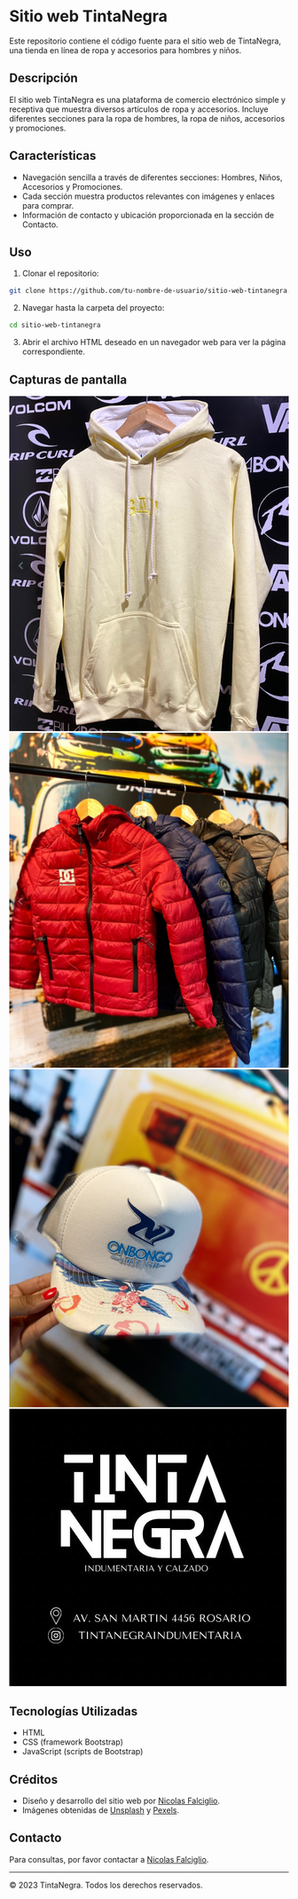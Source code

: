 # Sitio web TintaNegra

Este repositorio contiene el código fuente para el sitio web de TintaNegra, una tienda en línea de ropa y accesorios para hombres y niños.

## Descripción

El sitio web TintaNegra es una plataforma de comercio electrónico simple y receptiva que muestra diversos artículos de ropa y accesorios. Incluye diferentes secciones para la ropa de hombres, la ropa de niños, accesorios y promociones.

## Características

- Navegación sencilla a través de diferentes secciones: Hombres, Niños, Accesorios y Promociones.
- Cada sección muestra productos relevantes con imágenes y enlaces para comprar.
- Información de contacto y ubicación proporcionada en la sección de Contacto.

## Uso

1. Clonar el repositorio:

```bash
git clone https://github.com/tu-nombre-de-usuario/sitio-web-tintanegra.git
```

2. Navegar hasta la carpeta del proyecto:

```bash
cd sitio-web-tintanegra
```

3. Abrir el archivo HTML deseado en un navegador web para ver la página correspondiente.

## Capturas de pantalla

![Sección para hombres](./assets/img/buzo-hombre.png)
![Sección para niños](./assets/img/campera-nino.png)
![Sección de accesorios](./assets/img/acc-gorra.png)
![Promociones](./assets/img/tintalogo.jpg)

## Tecnologías Utilizadas

- HTML
- CSS (framework Bootstrap)
- JavaScript (scripts de Bootstrap)

## Créditos

- Diseño y desarrollo del sitio web por [Nicolas Falciglio](https://www.instagram.com/nicolasfalciglio/).
- Imágenes obtenidas de [Unsplash](https://unsplash.com/) y [Pexels](https://www.pexels.com/).

## Contacto

Para consultas, por favor contactar a [Nicolas Falciglio](falciglionicolas@gmail.com).

---
© 2023 TintaNegra. Todos los derechos reservados.